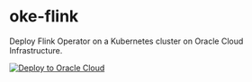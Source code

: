 # oke-flink

Deploy Flink Operator on a Kubernetes cluster on Oracle Cloud Infrastructure.

[![Deploy to Oracle Cloud][magic_button]][magic_oke_flink_stack]

[magic_button]: https://oci-resourcemanager-plugin.plugins.oci.oraclecloud.com/latest/deploy-to-oracle-cloud.svg
[magic_oke_flink_stack]: https://cloud.oracle.com/resourcemanager/stacks/create?zipUrl=https://github.com/streamnsight/oke-flink/releases/download/latest/download/oke-flink.zip

